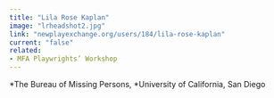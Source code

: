 ```yaml
---
title: "Lila Rose Kaplan"
image: "lrheadshot2.jpg"
link: "newplayexchange.org/users/184/lila-rose-kaplan"
current: "false"
related:
- MFA Playwrights’ Workshop
---
```


*The Bureau of Missing Persons, *University of California, San Diego
